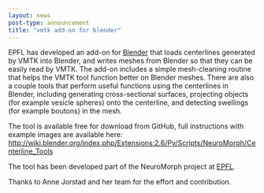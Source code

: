 ```yaml
---
layout: news
post-type: announcement
title: "vmtk add-on for blender"
---
```


EPFL has developed an add-on for <a href="http://www.blender.org/" target="_blank">Blender</a> that loads centerlines generated by VMTK into Blender, and writes meshes from Blender so that they can be easily read by VMTK.  The add-on includes a simple mesh-cleaning routine that helps the VMTK tool function better on Blender meshes.  There are also a couple tools that perform useful functions using the centerlines in Blender, including generating cross-sectional surfaces, projecting objects (for example vesicle spheres) onto the centerline, and detecting swellings (for example boutons) in the mesh.

The tool is available free for download from GitHub, full instructions with example images are available here:
<a href="http://wiki.blender.org/index.php/Extensions:2.6/Py/Scripts/NeuroMorph/Centerline_Tools" target="_blank">http://wiki.blender.org/index.php/Extensions:2.6/Py/Scripts/NeuroMorph/Centerline_Tools</a>

The tool has been developed part of the NeuroMorph project at <a href="http://neuromorph.epfl.ch/" target="_blank">EPFL</a>.

Thanks to Anne Jorstad and her team for the effort and contribution.

<!--break-->
